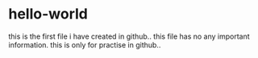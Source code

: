 # hello-world
this is the first file i have created in github..
this file has no any important information.
this is only for practise in github..
